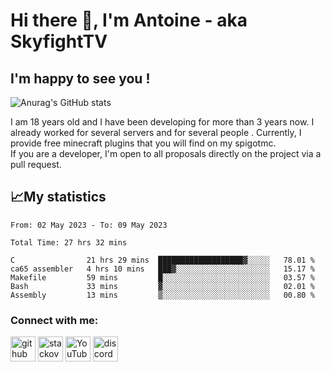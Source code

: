 # Hi there 👋, I'm Antoine - aka SkyfightTV
## I'm happy to see you !
![Anurag's GitHub stats](https://github-readme-stats.vercel.app/api?username=SKyfightTV&show_icons=true&theme=dark&count_private=true&)

I am 18 years old and I have been developing for more than 3 years now. I already worked for several servers and for several people . Currently, I provide free minecraft plugins that you will find on my spigotmc.<br>
If you are a developer, I'm open to all proposals directly on the project via a pull request.

## 📈My statistics
<!--START_SECTION:waka-->

```text
From: 02 May 2023 - To: 09 May 2023

Total Time: 27 hrs 32 mins

C                21 hrs 29 mins  ███████████████████▓░░░░░   78.01 %
ca65 assembler   4 hrs 10 mins   ███▓░░░░░░░░░░░░░░░░░░░░░   15.17 %
Makefile         59 mins         █░░░░░░░░░░░░░░░░░░░░░░░░   03.57 %
Bash             33 mins         ▓░░░░░░░░░░░░░░░░░░░░░░░░   02.01 %
Assembly         13 mins         ▒░░░░░░░░░░░░░░░░░░░░░░░░   00.80 %
```

<!--END_SECTION:waka-->

### Connect with me:

[<img src='https://cdn.jsdelivr.net/npm/simple-icons@3.0.1/icons/github.svg' alt='github' height='40'>](https://github.com/SkyfightTV)  [<img src='https://cdn.jsdelivr.net/npm/simple-icons@3.0.1/icons/stackoverflow.svg' alt='stackoverflow' height='40'>](https://stackoverflow.com/users/16952856)  [<img src='https://cdn.jsdelivr.net/npm/simple-icons@3.0.1/icons/youtube.svg' alt='YouTube' height='40'>](https://www.youtube.com/channel/UCjzzQNjlBr-AZ5j1A8lMMKw)  [<img src='https://cdn.jsdelivr.net/npm/simple-icons@3.0.1/icons/discord.svg' alt='discord' height='40'>](https://discord.gg/u8yzVac)  
